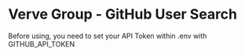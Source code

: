 <h1>Verve Group - GitHub User Search</h1>

<p>Before using, you need to set your API Token within .env with GITHUB_API_TOKEN</p>
